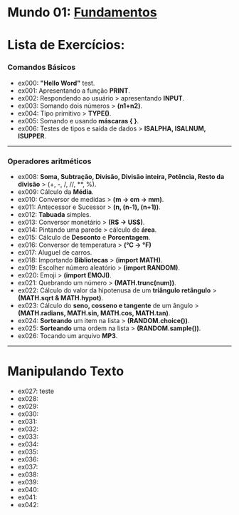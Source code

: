 # **Mundo 01**: [Fundamentos](https://www.youtube.com/playlist?list=PLHz_AreHm4dlKP6QQCekuIPky1CiwmdI6)

# **Lista de Exercícios:**
### Comandos Básicos

   - ex000: **"Hello Word"** test.
   - ex001: Apresentando a função **PRINT**.
   - ex002: Respondendo ao usuário > apresentando **INPUT**.
   - ex003: Somando dois números > **(n1+n2)**.
   - ex004: Tipo primitivo > **TYPE()**.
   - ex005: Somando e usando **máscaras { }**.
   - ex006: Testes de tipos e saída de dados > **ISALPHA, ISALNUM, ISUPPER**.
---
### Operadores aritméticos
   - ex008: **Soma, Subtração, Divisão, Divisão inteira, Potência, Resto da divisão** > (+, -, /, //, **, %).
   - ex009: Cálculo da **Média**.
   - ex010: Conversor de medidas > **(m -> cm -> mm)**.
   - ex011: Antecessor e Sucessor > **(n, (n-1), (n+1))**.
   - ex012: **Tabuada** simples.
   - ex013: Conversor monetário > **(R$ -> US$)**.
   - ex014: Pintando uma parede > cálculo de **área**.
   - ex015: Cálculo de **Desconto** e **Porcentagem**.
   - ex016: Conversor de temperatura > **(°C -> °F)**
   - ex017: Aluguel de carros.
   - ex018: Importando **Bibliotecas** > **(import MATH)**.
   - ex019: Escolher número aleatório > **(import RANDOM)**.
   - ex020: Emoji > **(import EMOJI)**.
   - ex021: Quebrando um número > **(MATH.trunc(num))**.
   - ex022: Cálculo do valor da hipotenusa de um **triângulo retângulo** > **(MATH.sqrt & MATH.hypot)**.
   - ex023: Cálculo do **seno, cosseno e tangente** de um ângulo > **(MATH.radians, MATH.sin, MATH.cos, MATH.tan)**.
   - ex024: **Sorteando** um item na lista > **(RANDOM.choice())**.
   - ex025: **Sorteando** uma ordem na lista > **(RANDOM.sample())**.
   - ex026: Tocando um arquivo **MP3**.
   ---
# Manipulando Texto
   - ex027: teste
   - ex028:
   - ex029:
   - ex030:
   - ex031:
   - ex032:
   - ex033:
   - ex034:
   - ex035:
   - ex036:
   - ex037:
   - ex038:
   - ex039:
   - ex040:
   - ex041:
   - ex042:
